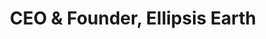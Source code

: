 ---
quote: "Duncan is extremely easy to work with, and handled our project with the utmost professionalism, organisation and clarity, whilst also being creative and good-humoured throughout. I was particularly impressed by his attention to detail, his grasp of the storytelling and narrative, and the ease and care with which he teased out the key elements of these to build a series of infographics that were not just brilliantly representative, but engaging, accessible and clear. We hope to continue working with him for many future projects and cannot recommend him highly enough."
by: 'Ellie Mackay'
title: 'CEO & Founder, Ellipsis Earth'
displayOrder: 2
---